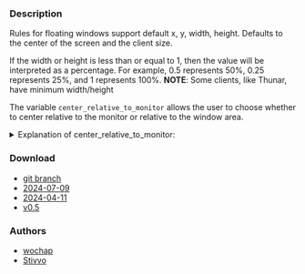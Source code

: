 ### Description
Rules for floating windows support default x, y, width, height. Defaults to the center of the screen and the client size.

If the width or height is less than or equal to 1, then the value will be interpreted as a percentage. For example, 0.5 represents 50%, 0.25 represents 25%, and 1 represents 100%. **NOTE**: Some clients, like Thunar, have minimum width/height

The variable `center_relative_to_monitor` allows the user to choose whether to center relative to the monitor or relative to the window area.

<details>
<summary>Explanation of center_relative_to_monitor:</summary>
<pre>
The "Monitor area" refers to the space enclosed by the green rectangle, while the "Window area" refers to the space enclosed by the red rectangle.
<img src="https://i.imgur.com/xhejzPh.png"/>
</pre>
</details>

### Download
- [git branch](https://codeberg.org/wochap/dwl/src/branch/v0.5/customfloat)
- [2024-07-09](https://codeberg.org/dwl/dwl-patches/raw/commit/13d96b51b54500dd24544cf3a73c61b7a1414bc6/patches/customfloat/customfloat.patch)
- [2024-04-11](https://codeberg.org/dwl/dwl-patches/raw/commit/98cba933c9f4099202e54f39acbf17e05bde828a/customfloat/customfloat.patch)
- [v0.5](https://codeberg.org/dwl/dwl-patches/raw/commit/bf098459219e7a473d8edb4c0435aeb6a4b82e38/customfloat/customfloat.patch)

### Authors
- [wochap](https://codeberg.org/wochap)
- [Stivvo](https://github.com/Stivvo)

